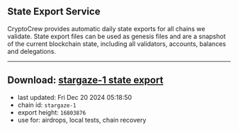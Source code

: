 ## State Export Service
CryptoCrew provides automatic daily state exports for all chains we validate. State export files can be used as genesis files and are a snapshot of the current blockchain state, including all validators, accounts, balances and delegations.

---
**Download: [stargaze-1 state export](https://dl-eu2.ccvalidators.com/SERVICE/stargaze/stargaze-1_export_16803876.json)**
---

- last updated: Fri Dec 20 2024 05:18:50
- chain id: `stargaze-1`
- export height: `16803876`
- use for: airdrops, local tests, chain recovery
